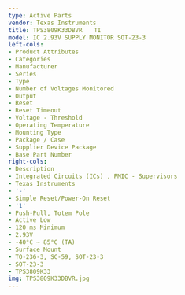 ```yaml
---
type: Active Parts
vendor: Texas Instruments
title: TPS3809K33DBVR　　TI
model: IC 2.93V SUPPLY MONITOR SOT-23-3
left-cols:
- Product Attributes
- Categories
- Manufacturer
- Series
- Type
- Number of Voltages Monitored
- Output
- Reset
- Reset Timeout
- Voltage - Threshold
- Operating Temperature
- Mounting Type
- Package / Case
- Supplier Device Package
- Base Part Number
right-cols:
- Description
- Integrated Circuits (ICs) , PMIC - Supervisors
- Texas Instruments
- '-'
- Simple Reset/Power-On Reset
- '1'
- Push-Pull, Totem Pole
- Active Low
- 120 ms Minimum
- 2.93V
- -40°C ~ 85°C (TA)
- Surface Mount
- TO-236-3, SC-59, SOT-23-3
- SOT-23-3
- TPS3809K33
img: TPS3809K33DBVR.jpg
---
```

